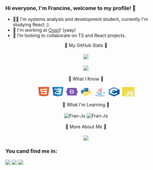 ### Hi everyone, I'm Francine, welcome to my profile! 👋

- 👩‍💻 I'm systems analysis and development student, currently I'm studying React ;).
- 💼 I'm working at [Croct](https://croct.com/)! (yaay)
- 🔭 I’m looking to collaborate on TS and React projects.

<div align="center"> 💫 My GitHub Stats 💫</div>
<br>
<div align="center">
<img align="center" src="https://github-readme-stats.vercel.app/api?username=koemyy&show_icons=true&theme=dracula"/>
</div>
<br>
<div align="center">
<img align="center" src="https://github-readme-stats.vercel.app/api/top-langs/?username=koemyy&layout=compact&theme=dracula"/>
</div>

<br>
<div align="center"> 💫 What I Know 💫</div>

<div align="center" style="display: inline_block"><br>
  
  <img align="center" alt="Fran-HTML" height="30" width="40" src="https://raw.githubusercontent.com/devicons/devicon/master/icons/html5/html5-original.svg">
  <img align="center" alt="Fran-CSS" height="30" width="40" src="https://raw.githubusercontent.com/devicons/devicon/master/icons/css3/css3-original.svg">
  <img align="center" alt="Fran-CSS" height="30" width="40" src="https://raw.githubusercontent.com/devicons/devicon/master/icons/bootstrap/bootstrap-plain.svg">
  <img align="center" alt="Fran-Python" height="30" width="40" src="https://raw.githubusercontent.com/devicons/devicon/master/icons/python/python-original.svg">
  <img align="center" alt="Fran-Java" height="30" width="40" src="https://raw.githubusercontent.com/devicons/devicon/master/icons/java/java-original.svg">
  <img align="center" alt="Fran-Java" height="30" width="40" src="https://raw.githubusercontent.com/devicons/devicon/master/icons/c/c-original.svg">
  <img align="center" alt="Fran-Js" height="30" width="40" src="https://raw.githubusercontent.com/devicons/devicon/master/icons/javascript/javascript-plain.svg">
  
</div>

<div align="center" style="display: inline_block"><br>
  <div align="center"> 💫 What I'm Learning 💫</div>
  <br>
  <img align="center" alt="Fran-Js" height="30" width="40" src="https://cdn.jsdelivr.net/gh/devicons/devicon/icons/typescript/typescript-original.svg">
  <img align="center" alt="Fran-Js" height="30" width="40" src="https://cdn.jsdelivr.net/gh/devicons/devicon/icons/react/react-original.svg">
</div>
<br>
  <div align="center"> 💫 More About Me 💫</div>
<br>
  <div align="center">
    <img align="center" src="https://spotify-recently-played-readme.vercel.app/api?user=iduna123"/>
  </div>

### You cand find me in:

  <a href="https://www.linkedin.com/in/francinepns/" target="_blank"><img src="https://img.shields.io/badge/-LinkedIn-%230077B5?style=for-the-badge&logo=linkedin&logoColor=white" target="_blank"></a>
  <a href="https://replit.com/@Koemy" target="_blank"><img src="https://img.shields.io/badge/replit-667881?style=for-the-badge&logo=replit&logoColor=white" target="_blank"></a>
<a href="mailto:Francine.pns@gmail.com" target="_blank"><img src="https://img.shields.io/badge/-Gmail-%23333?style=for-the-badge&logo=gmail&logoColor=white" target="_blank"></a>
